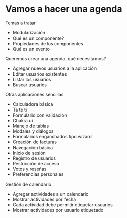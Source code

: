 # Vamos a hacer una agenda

Temas a tratar
- Modularización
- Qué es un componente?
- Propiedades de los componentes
- Qué es un evento

Queremos crear una agenda, qué necesitamos?

- Agregar nuevos usuarios a la aplicación
- Editar usuarios existentes
- Listar los usuarios
- Buscar usuarios

Otras aplicaciones sencillas
- Calculadora básica
- Ta te ti
- Formulario con validación
- Chakra ui
- Manejo de tablas
- Modales y diálogos
- Formularios enganchados tipo wizard
- Creación de facturas
- Navegación básica
- Inicio de sesión
- Registro de usuarios
- Restricción de acceso
- Votos y reseñas
- Preferencias personales

Gestión de calendario

- Agregar actividades a un calendario
- Mostrar actividades por fecha
- Cada actividad debe permitir etiquetar usuarios
- Mostrar actividades por usuario etiquetado